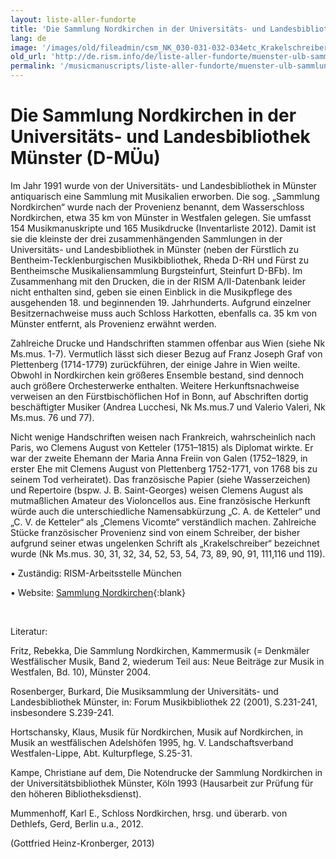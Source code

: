 ```yaml
---
layout: liste-aller-fundorte
title: 'Die Sammlung Nordkirchen in der Universitäts- und Landesbibliothek Münster (D-MÜu)'
lang: de
image: '/images/old/fileadmin/csm_NK_030-031-032-034etc_Krakelschreiber_001_800x800_400KB_ba762d9a8b.jpg'
old_url: 'http://de.rism.info/de/liste-aller-fundorte/muenster-ulb-sammlung-nordkirchen.html'
permalink: '/musicmanuscripts/liste-aller-fundorte/muenster-ulb-sammlung-nordkirchen.html'
---
```



# Die Sammlung Nordkirchen in der Universitäts- und Landesbibliothek Münster (D-MÜu)


Im Jahr 1991 wurde von der Universitäts- und Landesbibliothek in Münster antiquarisch eine Sammlung mit Musikalien erworben. Die sog. „Sammlung Nordkirchen“ wurde nach der Provenienz benannt, dem Wasserschloss Nordkirchen, etwa 35 km von Münster in Westfalen gelegen. Sie umfasst 154 Musikmanuskripte und 165 Musikdrucke (Inventarliste 2012). Damit ist sie die kleinste der drei zusammenhängenden Sammlungen in der Universitäts- und Landesbibliothek in Münster (neben der Fürstlich zu Bentheim-Tecklenburgischen Musikbibliothek, Rheda D-RH und Fürst zu Bentheimsche Musikaliensammlung Burgsteinfurt, Steinfurt D-BFb). Im Zusammenhang mit den Drucken, die in der RISM A/II-Datenbank leider nicht enthalten sind, geben sie einen Einblick in die Musikpflege des ausgehenden 18. und beginnenden 19. Jahrhunderts. Aufgrund einzelner Besitzernachweise muss auch Schloss Harkotten, ebenfalls ca. 35 km von Münster entfernt, als Provenienz erwähnt werden.

Zahlreiche Drucke und Handschriften stammen offenbar aus Wien (siehe Nk Ms.mus. 1-7). Vermutlich lässt sich dieser Bezug auf Franz Joseph Graf von Plettenberg (1714-1779) zurückführen, der einige Jahre in Wien weilte. Obwohl in Nordkirchen kein größeres Ensemble bestand, sind dennoch auch größere Orchesterwerke enthalten. Weitere Herkunftsnachweise verweisen an den Fürstbischöflichen Hof in Bonn, auf Abschriften dortig beschäftigter Musiker (Andrea Lucchesi, Nk Ms.mus.7 und Valerio Valeri, Nk Ms.mus. 76 und 77).

Nicht wenige Handschriften weisen nach Frankreich, wahrscheinlich nach Paris, wo Clemens August von Ketteler (1751–1815) als Diplomat wirkte. Er war der zweite Ehemann der Maria Anna Freiin von Galen (1752–1829, in erster Ehe mit Clemens August von Plettenberg 1752-1771, von 1768 bis zu seinem Tod verheiratet). Das französische Papier (siehe Wasserzeichen) und Repertoire (bspw. J. B. Saint-Georges) weisen Clemens August als mutmaßlichen Amateur des Violoncellos aus. Eine französische Herkunft würde auch die unterschiedliche Namensabkürzung „C. A. de Ketteler“ und „C. V. de Ketteler“ als „Clemens Vicomte“ verständlich machen. Zahlreiche Stücke französischer Provenienz sind von einem Schreiber, der bisher aufgrund seiner etwas ungelenken Schrift als „Krakelschreiber“ bezeichnet wurde (Nk Ms.mus. 30, 31, 32, 34, 52, 53, 54, 73, 89, 90, 91, 111,116 und 119).

• Zuständig: RISM-Arbeitsstelle München

• Website: [Sammlung Nordkirchen](https://www.ulb.uni-muenster.de/sammlungen/handschriften/handschriften-schloss-nordkirchen.html "Opens external link in new window"){:blank}

&nbsp;

Literatur:

Fritz, Rebekka, Die Sammlung Nordkirchen, Kammermusik (= Denkmäler Westfälischer Musik, Band 2, wiederum Teil aus: Neue Beiträge zur Musik in Westfalen, Bd. 10), Münster 2004.

Rosenberger, Burkard, Die Musiksammlung der Universitäts- und Landesbibliothek Münster, in: Forum Musikbibliothek 22 (2001), S.231-241, insbesondere S.239-241.

Hortschansky, Klaus, Musik für Nordkirchen, Musik auf Nordkirchen, in Musik an westfälischen Adelshöfen 1995, hg. V. Landschaftsverband Westfalen-Lippe, Abt. Kulturpflege, S.25-31.

Kampe, Christiane auf dem, Die Notendrucke der Sammlung Nordkirchen in der Universitätsbibliothek Münster, Köln 1993 (Hausarbeit zur Prüfung für den höheren Bibliotheksdienst).

Mummenhoff, Karl E., Schloss Nordkirchen, hrsg. und überarb. von Dethlefs, Gerd, Berlin u.a., 2012.

(Gottfried Heinz-Kronberger, 2013)

